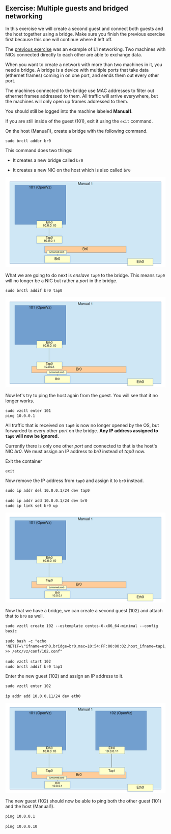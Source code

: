 ## Exercise: Multiple guests and bridged networking

In this exercise we will create a second guest and connect both guests and the host together using a bridge. Make sure you finish the previous exercise first because this one will continue where it left off.

The [previous exercise](01_simple_network.md) was an example of L1 networking. Two machines with NICs connected directly to each other are able to exchange data.

When you want to create a network with more than two machines in it, you need a bridge. A bridge is a device with multiple ports that take data (ethernet frames) coming in on one port, and sends them out every other port.

The machines connected to the bridge use MAC addresses to filter out ethernet frames addressed to them. All traffic will arrive everywhere, but the machines will only open up frames addressed to them.

You should still be logged into the machine labeled **Manual1**.

If you are still inside of the guest (101), exit it using the `exit` command.

On the host (Manual1), create a bridge with the following command.

```
sudo brctl addbr br0
```

This command does two things:

* It creates a new bridge called `br0`

* It creates a new NIC on the host which is also called `br0`

![Bridge created](../images/01_02_01-bridge.png)

What we are going to do next is *enslave* `tap0` to the bridge. This means `tap0` will no longer be a NIC but rather a *port* in the bridge.

```
sudo brctl addif br0 tap0
```

![Tap0 attached](../images/01_02_02-bridge_attached.png)

Now let's try to ping the host again from the guest. You will see that it no longer works.

```
sudo vzctl enter 101
ping 10.0.0.1
```

All traffic that is received on `tap0` is now no longer opened by the OS, but forwarded to every other *port* on the bridge. **Any IP address assigned to `tap0` will now be ignored.**

Currently there is only one other *port* and connected to that is the host's NIC *br0*. We must assign an IP address to *br0* instead of *tap0* now.

Exit the container

```
exit
```

Now remove the IP address from `tap0` and assign it to `br0` instead.

```
sudo ip addr del 10.0.0.1/24 dev tap0

sudo ip addr add 10.0.0.1/24 dev br0
sudo ip link set br0 up
```

![Tap0 enslaved](../images/01_02_03-tap0_ip_removed.png)

Now that we have a bridge, we can create a second guest (102) and attach that to `br0` as well.

```
sudo vzctl create 102 --ostemplate centos-6-x86_64-minimal --config basic

sudo bash -c "echo 'NETIF=\"ifname=eth0,bridge=br0,mac=10:54:FF:00:00:02,host_ifname=tap1,host_mac=10:54:FF:00:01:02\"' >> /etc/vz/conf/102.conf"

sudo vzctl start 102
sudo brctl addif br0 tap1
```

Enter the new guest (102) and assign an IP address to it.

```
sudo vzctl enter 102

ip addr add 10.0.0.11/24 dev eth0
```

![Tap1 enslaved](../images/01_02_04-bridge_both_attached.png)

The new guest (102) should now be able to ping both the other guest (101) and the host (Manual1).

```
ping 10.0.0.1

ping 10.0.0.10
```
